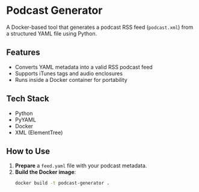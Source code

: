 # Podcast Generator

A Docker-based tool that generates a podcast RSS feed (`podcast.xml`) from a structured YAML file using Python.

## Features

- Converts YAML metadata into a valid RSS podcast feed
- Supports iTunes tags and audio enclosures
- Runs inside a Docker container for portability

## Tech Stack

- Python
- PyYAML
- Docker
- XML (ElementTree)

## How to Use

1. **Prepare** a `feed.yaml` file with your podcast metadata.
2. **Build the Docker image**:
   ```bash
   docker build -t podcast-generator .
